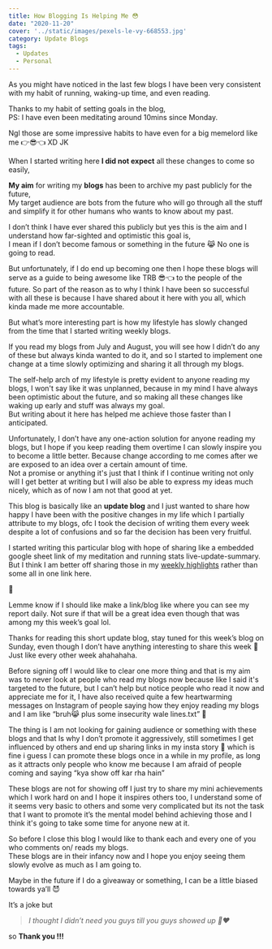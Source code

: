 ```yaml
---
title: How Blogging Is Helping Me 😳
date: "2020-11-20"
cover: '../static/images/pexels-le-vy-668553.jpg'
category: Update Blogs
tags:
  - Updates  
  - Personal 
---
```



As you might have noticed in the last few blogs I have been very consistent with my habit of running, waking-up time, and even reading.

Thanks to my habit of setting goals in the blog, 
<br>PS: I have even been meditating around 10mins since Monday.

Ngl those are some impressive habits to have even for a big memelord like me 👉😎👈 XD JK

When I started writing here **I did not expect** all these changes to come so easily, 

**My aim** for writing my **blogs** has been to archive my past publicly for the future, 
<br>My target audience are bots from the future who will go through all the stuff and simplify it for other humans who wants to know about my past. 

I don’t think I have ever shared this publicly but yes this is the aim and I understand how far-sighted and optimistic this goal is, 
<br>I mean if I don’t become famous or something in the future 😹 No one is going to read. 

But unfortunately, if I do end up becoming one then I hope these blogs will serve as a guide to being awesome like TRB 😎👈 to the people of the future.
So part of the reason as to why I think I have been so successful with all these is because I have shared about it here with you all, which kinda made me more accountable.

But what’s more interesting part is how my lifestyle has slowly changed from the time that I started writing weekly blogs.

If you read my blogs from July and August, you will see how I didn’t do any of these but always kinda wanted to do it, and so I started to implement one change at a time slowly optimizing and sharing it all through my blogs.

The self-help arch of my lifestyle is pretty evident to anyone reading my blogs, I won't say like it was unplanned, because in my mind I have always been optimistic about the future, and so making all these changes like waking up early and stuff was always my goal.
<br>But writing about it here has helped me achieve those faster than I anticipated.

Unfortunately, I don’t have any one-action solution for anyone reading my blogs, but I hope if you keep reading them overtime I can slowly inspire you to become a little better. Because change according to me comes after we are exposed to an idea over a certain amount of time.
<br>Not a promise or anything it's just that I think if I continue writing not only will I get better at writing but I will also be able to express my ideas much nicely, which as of now I am not that good at yet.

This blog is basically like an **update blog** and I just wanted to share how happy I have been with the positive changes in my life which I partially attribute to my blogs, ofc I took the decision of writing them every week despite a lot of confusions and so far the decision has been very fruitful.

I started writing this particular blog with hope of sharing like a embedded google sheet link of my meditation and running stats live-update-summary. 
<br>But I think I am better off sharing those in my [weekly highlights](https://blog.teeaarbee.com/categories/weekly-highlights) rather than some all in one link here. 

🤔 

Lemme know if I should like make a link/blog like where you can see my report daily. Not sure if that will be a great idea even though that was among my this week’s goal lol.

Thanks for reading this short update blog, stay tuned for this week’s blog on Sunday, even though I don’t have anything interesting to share this week 🥱 Just like every other week ahahahaha.

Before signing off I would like to clear one more thing and that is my aim was to never look at people who read my blogs now because like I said it's targeted to the future, but I can’t help but notice people who read it now and appreciate me for it, I have also received quite a few heartwarming messages on Instagram of people saying how they enjoy reading my blogs 
and I am like “bruh😹 plus some insecurity wale lines.txt” 🥱 

The thing is I am not looking for gaining audience or something with these blogs and that Is why I don’t promote it aggressively, still sometimes I get influenced by others and end up sharing links in my insta story 😤 which is fine i guess I can promote these blogs once in a while in my profile, as long as it attracts only people who know me because I am afraid of people coming and saying “kya show off kar rha hain” 

These blogs are not for showing off I just try to share my mini achievements which I work hard on and I hope it inspires others too, I understand some of it seems very basic to others and some very complicated but its not the task that I want to promote it’s the mental model behind achieving those and I think it's going to take some time for anyone new at it.

So before I close this blog I would like to thank each and every one of you who comments on/ reads my blogs. 
<br>These blogs are in their infancy now and I hope you enjoy seeing them slowly evolve as much as I am going to.

Maybe in the future if I do a giveaway or something, I can be a little biased towards ya’ll 😈

It’s a joke but 
> *I thought I didn’t need you guys till you guys showed up 🤧❤*

so **Thank you !!!**  
